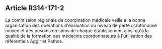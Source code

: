 ## Article R314-171-2

La commission régionale de coordination médicale veille à la bonne organisation des opérations d'évaluation
du niveau de perte d'autonomie moyen et des besoins en soins de chaque établissement ainsi qu'à la qualité
de la formation des médecins coordonnateurs à l'utilisation des référentiels Aggir et Pathos.

